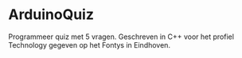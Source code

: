 # ArduinoQuiz
Programmeer quiz met 5 vragen. Geschreven in C++ voor het profiel Technology gegeven op het Fontys in Eindhoven.

